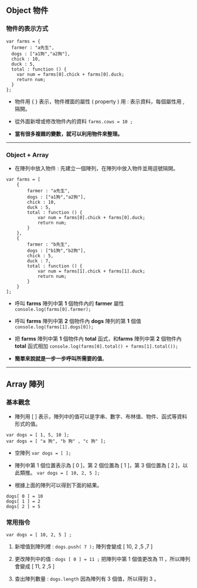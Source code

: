 ## Object 物件
### 物件的表示方式

```
var farms = {
  farmer : "a先生",
  dogs : ["a1狗","a2狗"],
  chick : 10,
  duck : 5,
  total : function () {
    var num = farms[0].chick + farms[0].duck;
    return num;
  }
};
```
* 物件用 { } 表示，物件裡面的屬性 ( property ) 用 : 表示資料，每個屬性用 , 隔開。

* 從外面新增或修改物件內的資料
`farms.cows = 10 ;`
* **當有很多複雜的變數，就可以利用物件來整理。**

*** 
### Object + Array
* 在陣列中放入物件 : 先建立一個陣列，在陣列中放入物件並用逗號隔開。 
```
var farms = [
	{
		farmer : "a先生",
		dogs : ["a1狗","a2狗"],
		chick : 10,
		duck : 5,
		total : function () {
			var num = farms[0].chick + farms[0].duck;
			return num;
		}
	},
	{
		farmer : "b先生",
		dogs : ["b1狗","b2狗"],
		chick : 5,
		duck : 7,
		total : function () {
			var num = farms[1].chick + farms[1].duck;
			return num;
		}
	}
];
```
* 呼叫 **farms** 陣列中第 **1** 個物件內的 **farmer** 屬性 
`console.log(farms[0].farmer);`
* 呼叫 **farms** 陣列中第 **2** 個物件內 **dogs** 陣列的第 **1** 個值
`console.log(farms[1].dogs[0]);`
* 把 **farms** 陣列中第 **1** 個物件內 **total** 函式，和**farms** 陣列中第 **2** 個物件內 **total** 函式相加
`console.log(farms[0].total() + farms[1].total());`

* **簡單來說就是一步一步呼叫所需要的值**。
***
## Array 陣列
### 基本觀念
* 陣列用 [ ] 表示，陣列中的值可以是字串、數字、布林值、物件、函式等資料形式的值。
```
var dogs = [ 1, 5, 10 ];
var dogs = [ "a 狗", "b 狗" , "c 狗" ];
```

* 空陣列
`var dogs = [ ];`

* 陣列中第 1 個位置表示為 [ 0 ]，第 2 個位置為 [ 1 ]，第 3 個位置為 [ 2 ]，以此類推。
`var dogs = [ 10, 2, 5 ];`
* 根據上面的陣列可以得到下面的結果。
```
dogs[ 0 ] = 10
dogs[ 1 ] = 2
dogs[ 2 ] = 5
```
### 常用指令
`var dogs = [ 10, 2, 5 ] ;`

1. 新增值到陣列裡 : 
`dogs.push( 7 );`
陣列會變成 [ 10, 2 ,5 ,7 ]

2. 更改陣列中的值 :
`dogs [ 0 ] = 11 ;`
把陣列中第 1 個值更改為 11 ，所以陣列會變成 [ 11, 2 ,5 ]

3. 查出陣列數量 : 
`dogs.length`
因為陣列有 3 個值，所以得到 3 。


